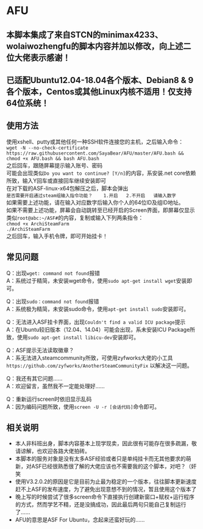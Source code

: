 # AFU

本脚本集成了来自STCN的minimax4233、wolaiwozhengfu的脚本内容并加以修改，向上述二位大佬表示感谢！
---
已适配Ubuntu12.04-18.04各个版本、Debian8 & 9各个版本，Centos或其他Linux内核不适用！仅支持64位系统！
----
使用方法
----
使用xshell、putty或其他任何一种SSH软件连接您的主机，之后输入命令：  
`wget -N --no-check-certificate https://raw.githubusercontent.com/SayaBear/AFU/master/AFU.bash && chmod +x AFU.bash && bash AFU.bash`  
之后回车，跟随屏幕提示输入账号、密码  
可能会出现类似`Do you want to continue? [Y/n]`的内容，系安装.net core依赖所致，输入Y回车或直接回车继续安装即可  
在对下载的ASF-linux-x64包解压之后，脚本会弹出  
`是否需要开启通过steam组输入指令功能？   
1.开启  
2.不开启  
请输入数字`  
如果需要上述功能，请在输入对应数字后输入你个人的64位ID及组ID地址。  
如果不需要上述功能，屏幕会自动跳转至已经开启的Screen界面，即屏幕仅显示类似`root@abc:~/ASF#`的内容，复制或输入下列两条指令：  
`chmod +x ArchiSteamFarm`  
`./ArchiSteamFarm`  
之后回车，输入手机令牌，即可开始挂卡！

常见问题
----
Q：出现`wget: command not found`报错  
A：系统过于精简，未安装wget命令，使用`sudo apt-get install wget`安装即可。

Q：出现`sudo：command not found`报错  
A：系统极为精简，未安装sudo命令，使用`apt-get install sudo`安装即可。

Q：无法进入ASF挂卡界面，出现`Couldn't find a valid ICU package`提示  
A：在Ubuntu较旧版本（12.04、14.04）可能会出现，系未安装ICU Package所致，使用`sudo apt-get install libicu-dev`安装即可。

Q：ASF提示无法读取徽章？  
A：系无法进入steamcommunity所致，可使用zyfworks大佬的小工具 `https://github.com/zyfworks/AnotherSteamCommunityFix` 以解决这一问题。

Q：我还有其它问题……  
A：欢迎留言，虽然我不一定能处理好……

Q：重新运行screen时依旧显示乱码  
A：因为编码问题所致，使用`screen -U -r [会话代码]`命令即可。

相关说明
--
* 本人非科班出身，脚本内容基本上现学现卖，因此很有可能存在很多疏漏，敬请谅解，也欢迎各路大佬拍砖。  
* 本脚本的服务对象是没有太多ASF经验或者只是单纯挂卡而无其他要求的萌新，对ASF已经很熟悉很了解的大佬应该也不需要我的这个脚本，对吧？（奸笑
* 使用V3.2.0.2的原因是它是目前为止最为稳定的一个版本，往往脚本更新速度赶不上ASF的发布速度，为了避免出现意想不到的情况，暂且使用这个版本了
* 晚上写的时候尝试了很多screen命令下直接执行创建新窗口+赋权+运行程序的方式，然而学艺不精，还是没搞成功，因此最后两句只能自己复制运行了……
* AFU的意思是ASF For Ubuntu，念起来还蛮好玩的……
